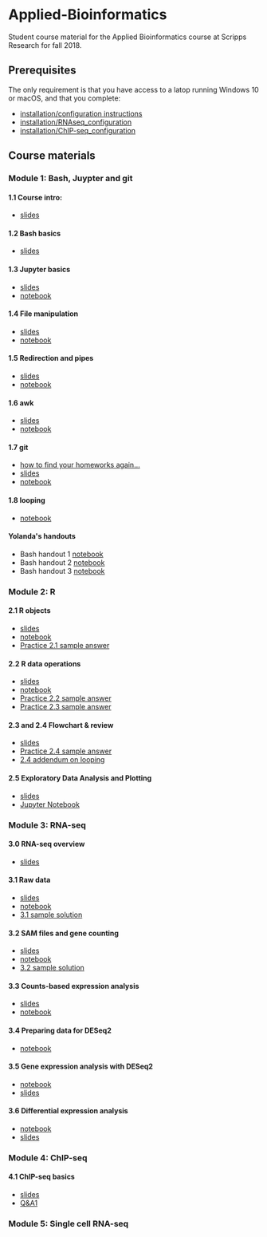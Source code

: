 # Applied-Bioinformatics
Student course material for the Applied Bioinformatics course at Scripps Research for fall 2018.

## Prerequisites

The only requirement is that you have access to a latop running Windows 10 or macOS, and that you complete:
* [installation/configuration instructions](Configuration.md)  
* [installation/RNAseq_configuration](Configuration_RNAseq.md)
* [installation/ChIP-seq_configuration](ChIP-seq.config.md)

## Course materials

### Module 1: Bash, Juypter and git

#### 1.1 Course intro: 
* [slides](https://docs.google.com/presentation/d/1B8mOhQOvRb7aK2-l8y5oEoz9bmhj8zg7KY-tuXVWwOo)

#### 1.2 Bash basics
* [slides](https://docs.google.com/presentation/d/1ugVZpA1dBf-STiqx_rB6aMMM2ymirv50XBYTLjajKq8)

#### 1.3 Jupyter basics
* [slides](https://docs.google.com/presentation/d/1uSNAH_kLjUuNCB38JPH1dZNcPRGB4xTnRw7s6sLZSQc)
* [notebook](Module-1_bash-jupyter-git/1.3_jupyter-basics.ipynb)

#### 1.4 File manipulation
* [slides](https://docs.google.com/presentation/d/1v99KZHKdKDSsS3D3gerX_NpfoKEm6eO3a5euqxbZ0UA)
* [notebook](Module-1_bash-jupyter-git/1.4_working-with-files.ipynb)

#### 1.5 Redirection and pipes
* [slides](https://docs.google.com/presentation/d/1X88Zjiyo7LfJVVAKhvJKNKEsJMLgkPYQtCXHzkWg3uE)
* [notebook](Module-1_bash-jupyter-git/1.5_redirection-and-pipes.ipynb)

#### 1.6 awk
* [slides](https://docs.google.com/presentation/d/1ejePOkEU7FVSqXUPtpM89neLXP7nR24R9Cb24QSyeqw)
* [notebook](Module-1_bash-jupyter-git/1.6_awk.ipynb)

#### 1.7 git
* [how to find your homeworks again...](Module-1_bash-jupyter-git/git_reset_local_repo.ipynb)
* [slides](https://drive.google.com/open?id=11QUQRnKRmCQukB0pL82x9Kf7x5zyjEHe)
* [notebook](Module-1_bash-jupyter-git/1.7_for_loop_and_string_replacement.ipynb)

#### 1.8 looping
* [notebook](Module-1_bash-jupyter-git/1.8_find_git_stringreplacement_questions.ipynb)


#### Yolanda's handouts
* Bash handout 1 [notebook](Module-1_bash-jupyter-git/week1-1_bash.md)
* Bash handout 2 [notebook](Module-1_bash-jupyter-git/week1-2_bash.md)
* Bash handout 3 [notebook](Module-1_bash-jupyter-git/week2-1_bash.md)

### Module 2: R
#### 2.1 R objects
* [slides](https://github.com/SuLab/Applied-Bioinformatics/raw/master/Unit1-module2-R/R-1.pptx)
* [notebook](Unit1-module2-R/R.intro.1.ipynb)
* [Practice 2.1 sample answer](Unit1-module2-R/R.intro.1.practice2.1.ipynb)

#### 2.2 R data operations
* [slides](https://github.com/SuLab/Applied-Bioinformatics/raw/master/Unit1-module2-R/R-2.pptx)
* [notebook](Unit1-module2-R/R.intro.2.ipynb)
* [Practice 2.2 sample answer](Unit1-module2-R/R.intro.1.practice2.2.ipynb)
* [Practice 2.3 sample answer](Unit1-module2-R/R.intro.1.practice2.3.ipynb)

#### 2.3 and 2.4 Flowchart & review
* [slides](https://github.com/SuLab/Applied-Bioinformatics/raw/master/Unit1-module2-R/R-3.pptx)
* [Practice 2.4 sample answer](Unit1-module2-R/R.intro.1.practice2.4.ipynb)
* [2.4 addendum on looping](https://docs.google.com/presentation/d/1y0Yoyvejc8mp3MZWKPAw_u4sj5-wN4CSAi2U30IkWAs/)

#### 2.5 Exploratory Data Analysis and Plotting
* [slides](Unit1-module2-R/2.5_plotting.pdf)
* [Jupyter Notebook](Unit1-module2-R/2.5_plotting_1.ipynb)

### Module 3: RNA-seq

#### 3.0 RNA-seq overview 
* [slides](https://docs.google.com/presentation/d/1UJ_aLFQuwR_ZByDbpDjaaqGBhVZwA_8VHhy0RqWufN0/edit?usp=sharing)

#### 3.1 Raw data
* [slides](https://drive.google.com/open?id=1HMJQ6KhuneSVr7Obx8SBOTbda8BSXlmF)
* [notebook](Unit2-RNAseq/3.1_raw-rnaseq-data.ipynb)
* [3.1 sample solution](Unit2-RNAseq/3.1_exercise_solutions.ipynb)

#### 3.2 SAM files and gene counting
* [slides](https://drive.google.com/open?id=1QdEsymay8bQrqoIUZE4ofKfMEqgBs1xm)
* [notebook](Unit2-RNAseq/3.2_sam_and_htseq.ipynb)
* [3.2 sample solution](Unit2-RNAseq/3.2_exercise_solutions.ipynb)

#### 3.3 Counts-based expression analysis
* [slides](https://drive.google.com/open?id=1B7TiySFOo92vmwzr9YNwjdgxnhiDEMlW)
* [notebook](Unit2-RNAseq/3.3_counts-based-pipeline.ipynb)

#### 3.4 Preparing data for DESeq2
* [notebook](Unit2-RNAseq/3.4_DESeq2_import_data.ipynb)

#### 3.5 Gene expression analysis with DESeq2
* [notebook](Unit2-RNAseq/3.5_DESeq2_expression_analysis.ipynb)
* [slides](https://drive.google.com/open?id=1lDPbBNhdCZBajNED64Pcrr4foG0Zspqq)

#### 3.6 Differential expression analysis
* [notebook](Unit2-RNAseq/3.6_DESeq2_differential_expression_analysis.ipynb)
* [slides](https://drive.google.com/open?id=1deq5uIjmpa3G1zfb9PZqE1sT38uBsxGe)


### Module 4: ChIP-seq
#### 4.1 ChIP-seq basics
* [slides](https://drive.google.com/open?id=1wSsKLtOCyYNWON3KQ5AcvTbsmWNFAb7N)
* [Q&A1](Unit2-module2-ChIPseq/ChIP-seq.Q&A.1.ipynb)

### Module 5: Single cell RNA-seq
